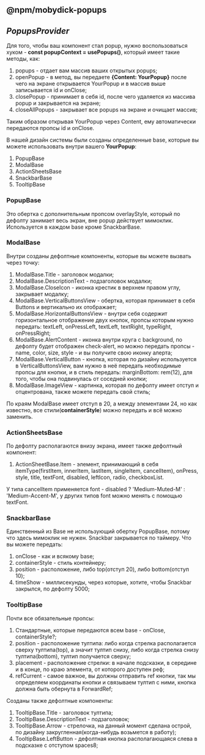## @npm/mobydick-popups

## ***PopupsProvider***

Для того, чтобы ваш компонент стал popup, нужно воспользоваться хуком - **const popupContext = usePopups()**, который имеет такие методы, как:

1. popups - отдает вам массив ваших открытых popups;
2. openPopup - в метод, вы передаете **{Content: YourPopup}** после чего на экране открывается YourPopup и в массив выше записывается id и onClose;
3. closePopup - принимает в себя id, после чего удаляется из массива popup и закрывается на экране; 
4. closeAllPopups - закрывает все popups на экране и очищает массив;

Таким образом открывая YourPopup через Content, ему автоматически передаются пропсы id и onClose.

В нашей дизайн системы были созданы определенные base, которые вы можете использовать внутри вашего **YourPopup**:
1. PopupBase
2. ModalBase
3. ActionSheetsBase
4. SnackbarBase
5. TooltipBase

### **PopupBase**
Это обертка с дополнительным пропсом overlayStyle, который по дефолту занимает весь экран, вне popup действует мимоклик. Используется в каждом base кроме SnackbarBase. 

### **ModalBase**
Внутри созданы дефолтные компоненты, которые вы можете вызвать через точку:
1. ModalBase.Title - заголовок модалки;
2. ModalBase.DescriptionText - подзаголовок модалки;
3. ModalBase.CloseIcon - иконка крестик в верхнем правом углу, закрывает модалку;
4. ModalBase.VerticalButtonsView - обертка, которая принимает в себя Buttons и вертикально их отображает;
5. ModalBase.HorizontalButtonsView - внутри себя содержит горизонтальное отображение двух кнопок, пропсы которым нужно передать: textLeft, onPressLeft, textLeft, textRight, typeRight, onPressRight;
6. ModalBase.AlertContent - иконка внутри круга с background, по дефолту будет отображен check-alert, но можно передать пропсы - name, color, size, style - и вы получите свою иконку алерта;
7. ModalBase.VerticalButton - кнопка, которая по дизайну используется в VerticalButtonsView, вам нужно в неё передать необходимые пропсы для кнопки, и в стиль передать: marginBottom: rem(12), для того, чтобы она подвинулась от соседней кнопки;
8. ModalBase.ImageView - картинка, которая по дефолту имеет отступ и отцентрована, также можете передать свой стиль;

По краям ModalBase имеет отступ в 20, а между элементами 24, но как известно, все стили(**containerStyle**) можно передать и всё можно заменить.

### **ActionSheetsBase**

По дефолту располагаются внизу экрана, имеет также дефолтный компонент:
1. ActionSheetBase.Item - элемент, принимающий в себя itemType(firstItem, innerItem, lastItem, singleItem, cancelItem), onPress, style, title, textFont, disabled, leftIcon, radio, checkboxList. 

У типа cancelItem применяется font - disabled ? 'Medium-Muted-M' : 'Medium-Accent-M', у других типов font можно менять с помощью textFont.


### **SnackbarBase**
Единственный из Base не использующий обертку PopupBase, потому что здесь мимоклик не нужен. Snackbar закрывается по таймеру.
Что вы можете передать:
1. onClose - как и всякому base;
2. containerStyle - стиль контейнеру;
3. position - расположение, либо top(отступ 20), либо bottom(отступ 10);
4. timeShow - миллисекунды, через которые, хотите, чтобы Snackbar закрылся, по дефолту 5000;

### **TooltipBase**

Почти все обязательные пропсы:
1. Стандартные, которые передаются всем base - onClose, containerStyle?;
2. position - расположение тултипа: либо когда стрелка располагается сверху тултипа(top), а значит тултип снизу, либо когда стрелка снизу тултипа(bottom), тултип получается сверху;
3. placement - расположение стрелки: в начале подсказки, в середине и в конце, по краю элемента, от которого доступен реф;
4. refCurrent - самое важное, вы должны отправить ref кнопки, так мы определяем координаты кнопки и связываем тултип с ними, кнопка должна быть обернута в ForwardRef;

Созданы также дефолтные компоненты:
1. TooltipBase.Title - заголовок тултипа;
2. TooltipBase.DescriptionText - подзаголовок;
3. TooltipBase.Arrow - стрелочка, на данный момент сделана острой, по дизайну закругленная(когда-нибудь возьмется в работу);
4. TooltipBase.LeftButton - дефолтная кнопка располагающаяся слева в подсказке с отступом spaces8;
